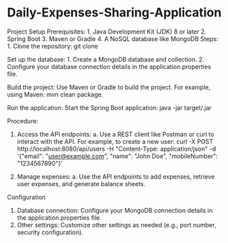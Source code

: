 # Daily-Expenses-Sharing-Application
Project Setup
Prerequisites: 1. Java Development Kit (JDK) 8 or later
               2. Spring Boot
               3. Maven or Gradle
               4. A NoSQL database like MongoDB
Steps: 
    1. Clone the repository: git clone <your-repository-url>

Set up the database: 
    1. Create a MongoDB database and collection.
    2. Configure your database connection details in the application.properties file.

Build the project: Use Maven or Gradle to build the project. For example, using Maven: mvn clean package.

Run the application: 
    Start the Spring Boot application: java -jar target/<your-project-name>.jar

Procedure:
1. Access the API endpoints:
           a. Use a REST client like Postman or curl to interact with the API. For example, to create a new user: curl -X POST http://localhost:8080/api/users -H "Content-Type: application/json" -d '{"email": "user@example.com", "name": "John Doe", "mobileNumber": "1234567890"}'

2. Manage expenses:
           a. Use the API endpoints to add expenses, retrieve user expenses, and generate balance sheets.

Configuration
1. Database connection: Configure your MongoDB connection details in the application.properties file.
2. Other settings: Customize other settings as needed (e.g., port number, security configuration).
